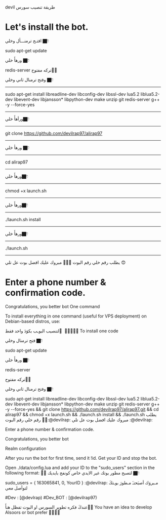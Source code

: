 

devil طريقة تنصيب سورس 

# Let's install the bot.
افتـح ترمنـــأل وخلي 👇🏿 

sudo apt-get update 

ورهأَ خلي 👇🏿 

redis-server
تركه مفتوح✋🏿  

وفتح ترمنال ثاني وخلي 👇🏿 
************************************************************
sudo apt-get install libreadline-dev libconfig-dev libssl-dev lua5.2 liblua5.2-dev libevent-dev libjansson* libpython-dev make unzip git redis-server g++ -y --force-yes
************************************************************
ورأهأَ خلي👇🏿
**************
git clone https://github.com/devilrap97/alirap97
*****************************************************
ورهأ خلي 👇🏿 
**************************
cd alirap97
**************************
ورهأَ خلي👇🏿 
**************************
chmod +x launch.sh
**************************
ورهأَ خلي👇🏿 
**************************
./launch.sh install
**************************
ورهأَ خلي👇🏿 
**************************
./launch.sh 
**************************
يطلب رقم خلي رقم البوت ✋🏿😘
مبروك عليك افضل بوت عل تلي 😍

# Enter a phone number & confirmation code.
Congratulations, you better bot
One command

To install everything in one command (useful for VPS deployment) on Debian-based distros, use:

لتنصيب البوـب بكوَدَ واحد فقط َ ✋🏿:kissing_heart:👇🏿 To install one code

فتح ترمنال وخلي 👇🏿 

sudo apt-get update

ورهأَ خلي 👇🏿 

redis-server

تركه مفتوح✋🏿 

وفتح ترمنال ثاني وخلي 👇🏿 

sudo apt-get install libreadline-dev libconfig-dev libssl-dev lua5.2 liblua5.2-dev libevent-dev libjansson* libpython-dev make unzip git redis-server g++ -y --force-yes && git clone https://github.com/devilrap97/alirap97.git && cd alirap97 && chmod +x launch.sh && ./launch.sh install && ./launch.sh
يطلب رقم خلي رقم البوت ✋🏿:@devilrap: مبروك عليك افضل بوت عل تلي :@devilrap:

Enter a phone number & confirmation code.

Congratulations, you better bot

Realm configuration

After you run the bot for first time, send it !id. Get your ID and stop the bot.

Open ./data/config.lua and add your ID to the "sudo_users" section in the following format: ✋🏿 لتصبح مطور بوتك غير الايدي خاص كونفج بايديك 👇🏿

  sudo_users = {
      163065841,
    0,
    YourID
  }
:@devilrap: مـبروَك أصبَحتـَ مـطورَ بوـتكَ لتوأصل معي

#Dev : [@devlrap) #Dev_BOT : [@devilrap97) 

عندكَ فكره تطوير السورس او البوت تفظل هنأَ☝🏿️ You have an idea to develop Alsoors or bot prefer ☝🏿️✋🏿
